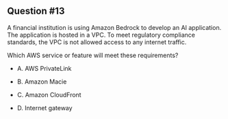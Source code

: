 ## Question #13

 A financial institution is using Amazon Bedrock to develop an AI application. The application is hosted in a VPC. To meet regulatory compliance standards, the VPC is not allowed access to any internet traffic.

Which AWS service or feature will meet these requirements?

- A. AWS PrivateLink

- B. Amazon Macie

- C. Amazon CloudFront

- D. Internet gateway